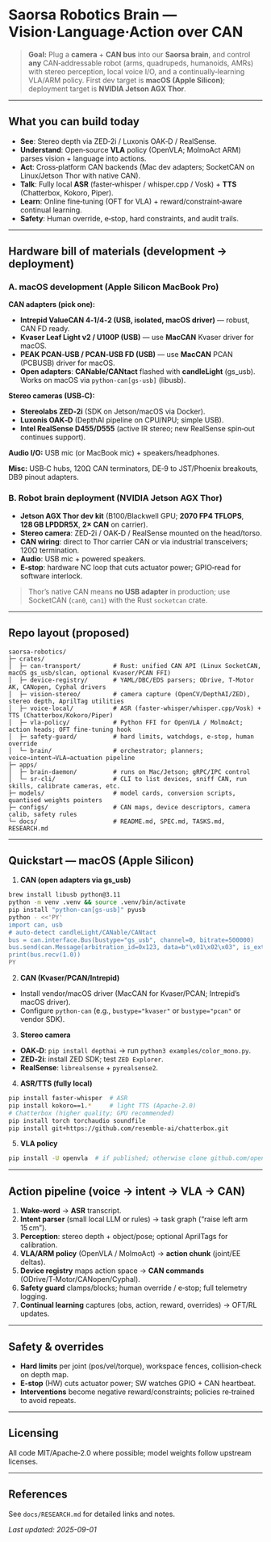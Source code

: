 # Saorsa Robotics Brain — Vision·Language·Action over CAN

> **Goal:** Plug a **camera** + **CAN bus** into our **Saorsa brain**, and control **any** CAN‑addressable robot (arms, quadrupeds, humanoids, AMRs) with stereo perception, local voice I/O, and a continually‑learning VLA/ARM policy. First dev target is **macOS (Apple Silicon)**; deployment target is **NVIDIA Jetson AGX Thor**.

---

## What you can build **today**

- **See**: Stereo depth via ZED‑2i / Luxonis OAK‑D / RealSense.
- **Understand**: Open‑source **VLA** policy (OpenVLA; MolmoAct ARM) parses vision + language into actions.
- **Act**: Cross‑platform CAN backends (Mac dev adapters; SocketCAN on Linux/Jetson Thor with native CAN).
- **Talk**: Fully local **ASR** (faster‑whisper / whisper.cpp / Vosk) + **TTS** (Chatterbox, Kokoro, Piper).
- **Learn**: Online fine‑tuning (OFT for VLA) + reward/constraint‑aware continual learning.
- **Safety**: Human override, e‑stop, hard constraints, and audit trails.

---

## Hardware bill of materials (development → deployment)

### A. macOS development (Apple Silicon MacBook Pro)

**CAN adapters (pick one):**
- **Intrepid ValueCAN 4‑1/4‑2 (USB, isolated, macOS driver)** — robust, CAN FD ready.  
- **Kvaser Leaf Light v2 / U100P (USB)** — use **MacCAN** Kvaser driver for macOS.  
- **PEAK PCAN‑USB / PCAN‑USB FD (USB)** — use **MacCAN** PCAN (PCBUSB) driver for macOS.  
- **Open adapters**: **CANable/CANtact** flashed with **candleLight** (gs_usb). Works on macOS via `python-can[gs-usb]` (libusb).  

**Stereo cameras (USB‑C):**
- **Stereolabs ZED‑2i** (SDK on Jetson/macOS via Docker).  
- **Luxonis OAK‑D** (DepthAI pipeline on CPU/NPU; simple USB).  
- **Intel RealSense D455/D555** (active IR stereo; new RealSense spin‑out continues support).  

**Audio I/O:** USB mic (or MacBook mic) + speakers/headphones.

**Misc:** USB‑C hubs, 120Ω CAN terminators, DE‑9 to JST/Phoenix breakouts, DB9 pinout adapters.

### B. Robot brain deployment (NVIDIA Jetson AGX Thor)

- **Jetson AGX Thor dev kit** (B100/Blackwell GPU; **2070 FP4 TFLOPS**, **128 GB LPDDR5X**, **2× CAN** on carrier).  
- **Stereo camera**: ZED‑2i / OAK‑D / RealSense mounted on the head/torso.  
- **CAN wiring**: direct to Thor carrier CAN or via industrial transceivers; 120Ω termination.  
- **Audio**: USB mic + powered speakers.  
- **E‑stop**: hardware NC loop that cuts actuator power; GPIO‑read for software interlock.

> Thor’s native CAN means **no USB adapter** in production; use SocketCAN (`can0`, `can1`) with the Rust `socketcan` crate.

---

## Repo layout (proposed)

```
saorsa-robotics/
├─ crates/
│  ├─ can-transport/         # Rust: unified CAN API (Linux SocketCAN, macOS gs_usb/slcan, optional Kvaser/PCAN FFI)
│  ├─ device-registry/       # YAML/DBC/EDS parsers; ODrive, T‑Motor AK, CANopen, Cyphal drivers
│  ├─ vision-stereo/         # camera capture (OpenCV/DepthAI/ZED), stereo depth, AprilTag utilities
│  ├─ voice-local/           # ASR (faster‑whisper/whisper.cpp/Vosk) + TTS (Chatterbox/Kokoro/Piper)
│  ├─ vla-policy/            # Python FFI for OpenVLA / MolmoAct; action heads; OFT fine‑tuning hook
│  ├─ safety-guard/          # hard limits, watchdogs, e‑stop, human override
│  └─ brain/                 # orchestrator; planners; voice→intent→VLA→actuation pipeline
├─ apps/
│  ├─ brain-daemon/          # runs on Mac/Jetson; gRPC/IPC control
│  └─ sr-cli/                # CLI to list devices, sniff CAN, run skills, calibrate cameras, etc.
├─ models/                   # model cards, conversion scripts, quantised weights pointers
├─ configs/                  # CAN maps, device descriptors, camera calib, safety rules
└─ docs/                     # README.md, SPEC.md, TASKS.md, RESEARCH.md
```

---

## Quickstart — macOS (Apple Silicon)

1) **CAN (open adapters via gs_usb)**  
```bash
brew install libusb python@3.11
python -m venv .venv && source .venv/bin/activate
pip install "python-can[gs-usb]" pyusb
python - <<'PY'
import can, usb
# auto-detect candleLight/CANable/CANtact
bus = can.interface.Bus(bustype="gs_usb", channel=0, bitrate=500000)
bus.send(can.Message(arbitration_id=0x123, data=b"\x01\x02\x03", is_extended_id=False))
print(bus.recv(1.0))
PY
```

2) **CAN (Kvaser/PCAN/Intrepid)**  
- Install vendor/macOS driver (MacCAN for Kvaser/PCAN; Intrepid’s macOS driver).  
- Configure `python-can` (e.g., `bustype="kvaser"` or `bustype="pcan"` or vendor SDK).

3) **Stereo camera**  
- **OAK‑D**: `pip install depthai` → run `python3 examples/color_mono.py`.  
- **ZED‑2i**: install ZED SDK; test `ZED Explorer`.  
- **RealSense**: `librealsense` + `pyrealsense2`.

4) **ASR/TTS (fully local)**  
```bash
pip install faster-whisper  # ASR
pip install kokoro==1.*     # light TTS (Apache-2.0)
# Chatterbox (higher quality; GPU recommended)
pip install torch torchaudio soundfile
pip install git+https://github.com/resemble-ai/chatterbox.git
```

5) **VLA policy**  
```bash
pip install -U openvla  # if published; otherwise clone github.com/openvla/openvla
```

---

## Action pipeline (voice → intent → VLA → CAN)

1. **Wake‑word** → **ASR** transcript.  
2. **Intent parser** (small local LLM or rules) → task graph (“raise left arm 15 cm”).  
3. **Perception**: stereo depth + object/pose; optional AprilTags for calibration.  
4. **VLA/ARM policy** (OpenVLA / MolmoAct) → **action chunk** (joint/EE deltas).  
5. **Device registry** maps action space → **CAN commands** (ODrive/T‑Motor/CANopen/Cyphal).  
6. **Safety guard** clamps/blocks; human override / e‑stop; full telemetry logging.  
7. **Continual learning** captures (obs, action, reward, overrides) → OFT/RL updates.

---

## Safety & overrides

- **Hard limits** per joint (pos/vel/torque), workspace fences, collision‑check on depth map.  
- **E‑stop** (HW) cuts actuator power; SW watches GPIO + CAN heartbeat.  
- **Interventions** become negative reward/constraints; policies re‑trained to avoid repeats.  

---

## Licensing

All code MIT/Apache‑2.0 where possible; model weights follow upstream licenses.

---

## References

See `docs/RESEARCH.md` for detailed links and notes.

_Last updated: 2025-09-01_